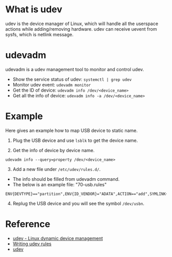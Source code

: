 # What is udev

udev is the device manager of Linux, which will handle all the userspace actions while adding/removing hardware.
udev can receive uevent from sysfs, which is netlink message.

# udevadm

udevadm is a udev management tool to monitor and control udev.

* Show the service status of udev: `systemctl | grep udev`
* Monitor udev event: `udevadm monitor`
* Get the ID of device: `udevadm info /dev/<device_name>`
* Get all the info of device: `udevadm info -a /dev/<device_name>`

# Example

Here gives an example how to map USB device to static name.

1. Plug the USB device and use `lsblk` to get the device name.

2. Get the info of device by device name.

```
udevadm info --query=property /dev/<device_name>
```

3. Add a new file under `/etc/udev/rules.d/`.
  - The info should be filled from udevadm command.
  - The below is an example file: "70-usb.rules"

```
ENV{DEVTYPE}=="partition",ENV{ID_VENDOR}="ADATA",ACTION=="add",SYMLINK+="usb%n"
```

4. Replug the USB device and you will see the symbol `/dev/usbn`.

# Reference
* [udev - Linux dynamic device management](https://wiki.debian.org/udev)
* [Writing udev rules](http://reactivated.net/writing_udev_rules.html)
* [udev](https://www.freedesktop.org/software/systemd/man/udev.html)